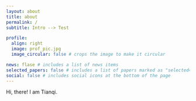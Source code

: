 ```yaml
---
layout: about
title: about
permalink: /
subtitle: Intro --> Test

profile:
  align: right
  image: prof_pic.jpg
  image_circular: false # crops the image to make it circular

news: flase # includes a list of news items
selected_papers: false # includes a list of papers marked as "selected={true}"
social: false # includes social icons at the bottom of the page
---
```


Hi, there! I am Tianqi.
